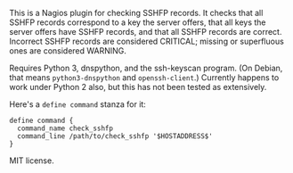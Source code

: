 This is a Nagios plugin for checking SSHFP records. It checks that
all SSHFP records correspond to a key the server offers, that all keys
the server offers have SSHFP records, and that all SSHFP records are
correct. Incorrect SSHFP records are considered CRITICAL; missing or
superfluous ones are considered WARNING.

Requires Python 3, dnspython, and the ssh-keyscan program. (On Debian,
that means ``python3-dnspython`` and ``openssh-client``.) Currently
happens to work under Python 2 also, but this has not been tested as
extensively.

Here's a ``define command`` stanza for it:

    define command {
      command_name check_sshfp
      command_line /path/to/check_sshfp '$HOSTADDRESS$'
    }

MIT license.
